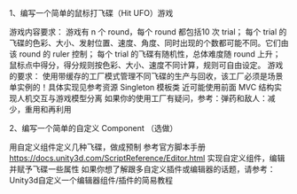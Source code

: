 1、编写一个简单的鼠标打飞碟（Hit UFO）游戏

游戏内容要求：
游戏有 n 个 round，每个 round 都包括10 次 trial；
每个 trial 的飞碟的色彩、大小、发射位置、速度、角度、同时出现的个数都可能不同。它们由该 round 的 ruler 控制；
每个 trial 的飞碟有随机性，总体难度随 round 上升；
鼠标点中得分，得分规则按色彩、大小、速度不同计算，规则可自由设定。
游戏的要求：
使用带缓存的工厂模式管理不同飞碟的生产与回收，该工厂必须是场景单实例的！具体实现见参考资源 Singleton 模板类
近可能使用前面 MVC 结构实现人机交互与游戏模型分离
如果你的使用工厂有疑问，参考：弹药和敌人：减少，重用和再利用

2、编写一个简单的自定义 Component （选做）

用自定义组件定义几种飞碟，做成预制
参考官方脚本手册 https://docs.unity3d.com/ScriptReference/Editor.html
实现自定义组件，编辑并赋予飞碟一些属性
如果你想了解跟多自定义插件或编辑器的话题，请参考：Unity3d自定义一个编辑器组件/插件的简易教程
